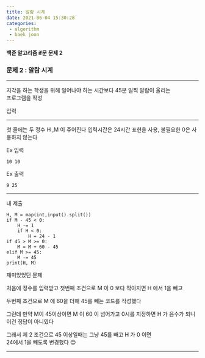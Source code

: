 ```yaml
---
title: 알람 시계
date: 2021-06-04 15:30:28
categories: 
 - algorithm
 - baek joon
---
```

**백준 알고리즘 if문 문제 2**

### 문제 2 : 알람 시계
___
지각을 하는 학생을 위해 일어나야 하는 시간보다 45분 일찍 알람이 울리는  
프로그램을 작성  

입력
___
첫 줄에는 두 정수 H ,M 이 주어진다
입력시간은 24시간 표현을 사용,  불필요한 0은 사용하지 않는다

Ex 입력
```
10 10
```
Ex 출력
```
9 25
```
___
내 제출
```
H, M = map(int,input().split())
if M - 45 < 0:
    H -= 1
    if H < 0:
        H = 24 - 1
if 45 > M >= 0:
    M = M + 60 - 45
elif M >= 45:
    M -= 45
print(H, M)
```
재미있었던 문제  

처음에 정수를 입력받고 첫번째 조건으로 M 이 0 보다 작아지면 H 에서 1을 빼고

두번째 조건으로 M 에 60을 더해 45를 빼는 코드를 작성했다  

그런데 만약 M이 45이상이면 M 이 60 이 넘어가고 0시를 지정하면 H 가 음수가 되니  
이건 정답이 아니였다  

그래서 제 2 조건으로 45 이상일때는 그냥 45를 빼고 H 가 0 이면  
24에서 1을 빼도록 변경했다 😊
___
 
